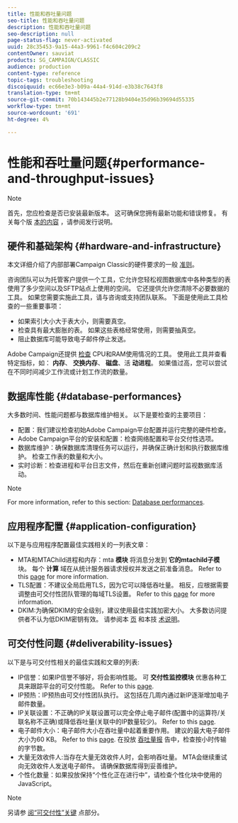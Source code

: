```yaml
---
title: 性能和吞吐量问题
seo-title: 性能和吞吐量问题
description: 性能和吞吐量问题
seo-description: null
page-status-flag: never-activated
uuid: 28c35453-9a15-44a3-9961-f4c604c209c2
contentOwner: sauviat
products: SG_CAMPAIGN/CLASSIC
audience: production
content-type: reference
topic-tags: troubleshooting
discoiquuid: ec66e3e3-b09a-44a4-914d-e3b38c7643f8
translation-type: tm+mt
source-git-commit: 70b143445b2e77128b9404e35d96b39694d55335
workflow-type: tm+mt
source-wordcount: '691'
ht-degree: 4%

---
```



# 性能和吞吐量问题{#performance-and-throughput-issues}

>[!NOTE]
>
>首先，您应检查是否已安装最新版本。 这可确保您拥有最新功能和错误修复。 有关每个版 [本的内容](../../rn/using/latest-release.md) ，请参阅发行说明。

## 硬件和基础架构 {#hardware-and-infrastructure}

本文详细介绍了内部部署Campaign Classic的硬件要求的一般 [准则](https://helpx.adobe.com/cn/campaign/kb/hardware-sizing-guide.html)。

咨询团队可以为托管客户提供一个工具，它允许您轻松视图数据库中各种类型的表使用了多少空间以及SFTP站点上使用的空间。 它还提供允许您清除不必要数据的工具。 如果您需要实施此工具，请与咨询或支持团队联系。 下面是使用此工具检查的一些重要事项：

* 如果索引大小大于表大小，则需要真空。
* 检查具有最大膨胀的表。 如果这些表格经常使用，则需要抽真空。
* 阻止数据库可能导致电子邮件停止发送。

Adobe Campaign还提供 [检查](../../production/using/monitoring-processes.md#manual-monitoring) CPU和RAM使用情况的工具。 使用此工具并查看特定指标，如： **内存**、 **交换内存**、 **磁盘**、活 **动进程**。 如果值过高，您可以尝试在不同时间减少工作流或计划工作流的数量。

## 数据库性能 {#database-performances}

大多数时间、性能问题都与数据库维护相关。 以下是要检查的主要项目：

* 配置：我们建议检查初始Adobe Campaign平台配置并运行完整的硬件检查。
* Adobe Campaign平台的安装和配置：检查网络配置和平台交付性选项。
* 数据库维护：确保数据库清理任务可以运行，并确保正确计划和执行数据库维护。 检查工作表的数量和大小。
* 实时诊断：检查进程和平台日志文件，然后在重新创建问题时监视数据库活动。

>[!NOTE]
>
>For more information, refer to this section: [Database performances](../../production/using/database-performances.md).

## 应用程序配置 {#application-configuration}

以下是与应用程序配置最佳实践相关的一列表文章：

* MTA和MTAChild进程和内存：mta **模块** 将消息分发到 **它的mtachild子模** 块。 每个 **计算** 域在从统计服务器请求授权并发送之前准备消息。 Refer to this [page](../../installation/using/email-deliverability.md) for more information.
* TLS配置：不建议全局启用TLS，因为它可以降低吞吐量。 相反，应根据需要调整由可交付性团队管理的每域TLS设置。 Refer to this [page](../../installation/using/email-deliverability.md#mx-configuration) for more information.
* DKIM:为确保DKIM的安全级别，建议使用最佳实践加密大小。 大多数访问提供者不认为低DKIM密钥有效。 请参阅本 [页](../../delivery/using/technical-recommendations.md#dkim) 和本技 [术说明](https://helpx.adobe.com/cn/campaign/kb/domain-name-delegation.html)。

## 可交付性问题 {#deliverability-issues}

以下是与可交付性相关的最佳实践和文章的列表:

* IP信誉：如果IP信誉不够好，将会影响性能。 可 **交付性监控模块** 优惠各种工具来跟踪平台的可交付性能。 Refer to this [page](../../delivery/using/monitoring-deliverability.md).
* IP预热：IP预热由可交付性团队执行。 这包括在几周内通过新IP逐渐增加电子邮件数量。
* IP关联设置：不正确的IP关联设置可以完全停止电子邮件(配置中的运算符/关联名称不正确)或降低吞吐量(关联中的IP数量较少)。 Refer to this [page](../../installation/using/email-deliverability.md#list-of-ip-addresses-to-use).
* 电子邮件大小：电子邮件大小在吞吐量中起着重要作用。 建议的最大电子邮件大小为60 KB。 Refer to this [page](https://helpx.adobe.com/legal/product-descriptions/campaign.html). 在投放 [吞吐量报](../../reporting/using/global-reports.md#delivery-throughput) 告中，检查按小时传输的字节数。
* 大量无效收件人:当存在大量无效收件人时，会影响吞吐量。 MTA会继续重试向无效收件人发送电子邮件。 请确保数据库得到妥善维护。
* 个性化数量：如果投放保持“个性化正在进行中”，请检查个性化块中使用的JavaScript。

>[!NOTE]
>
>另请参 [阅“可交付性”关键](../../delivery/using/deliverability-key-points.md) 点部分。

